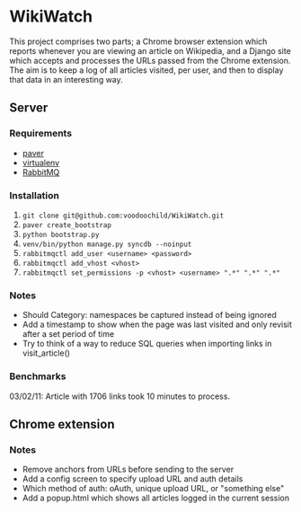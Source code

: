 # WikiWatch

This project comprises two parts; a Chrome browser extension which reports whenever you are viewing an article on Wikipedia, and a Django site which accepts and processes the URLs passed from the Chrome extension. The aim is to keep a log of all articles visited, per user, and then to display that data in an interesting way.

## Server

### Requirements

* [paver](http://pypi.python.org/pypi/Paver/1.0.4)
* [virtualenv](http://pypi.python.org/pypi/virtualenv/1.5.1)
* [RabbitMQ](http://www.rabbitmq.com/)

### Installation

1. `git clone git@github.com:voodoochild/WikiWatch.git`
2. `paver create_bootstrap`
3. `python bootstrap.py`
4. `venv/bin/python manage.py syncdb --noinput`
5. `rabbitmqctl add_user <username> <password>`
6. `rabbitmqctl add_vhost <vhost>`
7. `rabbitmqctl set_permissions -p <vhost> <username> ".*" ".*" ".*"`

### Notes

* Should Category: namespaces be captured instead of being ignored
* Add a timestamp to show when the page was last visited and only revisit after a set period of time
* Try to think of a way to reduce SQL queries when importing links in visit_article()

### Benchmarks

03/02/11: Article with 1706 links took 10 minutes to process.

## Chrome extension

### Notes

* Remove anchors from URLs before sending to the server
* Add a config screen to specify upload URL and auth details
* Which method of auth: oAuth, unique upload URL, or "something else"
* Add a popup.html which shows all articles logged in the current session
